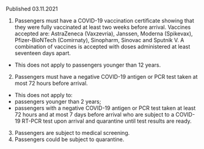 Published 03.11.2021
1. Passengers must have a COVID-19 vaccination certificate showing that they were fully vaccinated at least two weeks before arrival. Vaccines accepted are: AstraZeneca (Vaxzevria), Janssen, Moderna (Spikevax), Pfizer-BioNTech (Comirnaty), Sinopharm, Sinovac and Sputnik V. A combination of vaccines is accepted with doses administered at least seventeen days apart.
- This does not apply to passengers younger than 12 years.
2. Passengers must have a negative COVID-19 antigen or PCR test taken at most 72 hours before arrival.
- This does not apply to:
- passengers younger than 2 years;
- passengers with a negative COVID-19 antigen or PCR test taken at least 72 hours and at most 7 days before arrival who are subject to a COVID-19 RT-PCR test upon arrival and quarantine until test results are ready.
3. Passengers are subject to medical screening.
4. Passengers could be subject to quarantine.